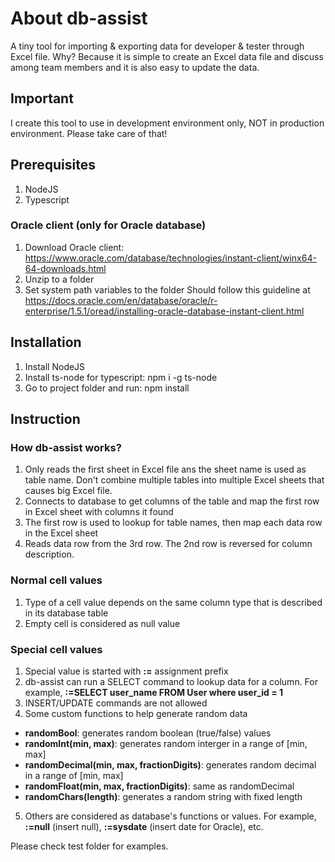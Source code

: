 # About db-assist
A tiny tool for importing & exporting data for developer & tester through Excel file. Why? Because it is simple to create an Excel data file and discuss among team members and it is also easy to update the data.

## Important
I create this tool to use in development environment only, NOT in production environment. Please take care of that!

## Prerequisites
1. NodeJS
2. Typescript

### Oracle client (only for Oracle database)
1. Download Oracle client: https://www.oracle.com/database/technologies/instant-client/winx64-64-downloads.html
2. Unzip to a folder
3. Set system path variables to the folder
Should follow this guideline at https://docs.oracle.com/en/database/oracle/r-enterprise/1.5.1/oread/installing-oracle-database-instant-client.html

## Installation
1. Install NodeJS
2. Install ts-node for typescript: npm i -g ts-node
3. Go to project folder and run: npm install

## Instruction

### How db-assist works?
1. Only reads the first sheet in Excel file ans the sheet name is used as table name. Don't combine multiple tables into multiple Excel sheets that causes big Excel file.
2. Connects to database to get columns of the table and map the first row in Excel sheet with columns it found
3. The first row is used to lookup for table names, then map each data row in the Excel sheet
4. Reads data row from the 3rd row. The 2nd row is reversed for column description.

### Normal cell values
1. Type of a cell value depends on the same column type that is described in its database table
2. Empty cell is considered as null value

### Special cell values
1. Special value is started with **:=** assignment prefix
2. db-assist can run a SELECT command to lookup data for a column. For example, **:=SELECT user_name FROM User where user_id = 1**
3. INSERT/UPDATE commands are not allowed
4. Some custom functions to help generate random data
  - **randomBool**: generates random boolean (true/false) values
  - **randomInt(min, max)**: generates random interger in a range of [min, max]
  - **randomDecimal(min, max, fractionDigits)**: generates random decimal in a range of [min, max]
  - **randomFloat(min, max, fractionDigits)**: same as randomDecimal
  - **randomChars(length)**: generates a random string with fixed length
5. Others are considered as database's functions or values. For example, **:=null** (insert null), **:=sysdate** (insert date for Oracle), etc.

Please check test folder for examples.
